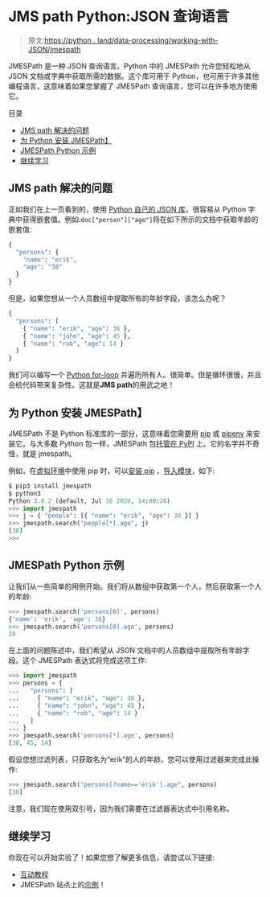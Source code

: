 # JMS path Python:JSON 查询语言

> 原文:[https://python . land/data-processing/working-with-JSON/jmespath](https://python.land/data-processing/working-with-json/jmespath)

JMESPath 是一种 JSON 查询语言。Python 中的 JMESPath 允许您轻松地从 JSON 文档或字典中获取所需的数据。这个库可用于 Python，也可用于许多其他编程语言，这意味着如果您掌握了 JMESPath 查询语言，您可以在许多地方使用它。

目录



*   [JMS path 解决的问题](#The_problem_JMESPath_solves "The problem JMESPath solves")
*   [为 Python 安装 JMESPath】](#Installing_JMESPath_for_Python "Installing JMESPath for Python")
*   [JMESPath Python 示例](#JMESPath_Python_examples "JMESPath Python examples")
*   [继续学习](#Keep_learning "Keep learning")



## JMS path 解决的问题

正如我们在上一页看到的，使用 [Python 自己的 JSON 库](https://python.land/data-processing/working-with-json)，很容易从 Python 字典中获得嵌套值。例如:`doc["person"]["age"]`将在如下所示的文档中获取年龄的嵌套值:

```py
{
  "persons": {
    "name": "erik",
    "age": "38"
  }
}
```

但是，如果您想从一个人员数组中提取所有的年龄字段，该怎么办呢？

```py
{
  "persons": [
    { "name": "erik", "age": 38 },
    { "name": "john", "age": 45 },
    { "name": "rob", "age": 14 }
  ]
}
```

我们可以编写一个 [Python for-loop](https://python.land/introduction-to-python/python-for-loop) 并遍历所有人。很简单。但是循环很慢，并且会给代码带来复杂性。这就是**JMS path**的用武之地！

## 为 Python 安装 JMESPath】

JMESPath 不是 Python 标准库的一部分，这意味着您需要用 [pip](https://python.land/virtual-environments/installing-packages-with-pip) 或 [pipenv](https://python.land/virtual-environments/pipenv) 来安装它。与大多数 Python 包一样，JMESPath 包[托管在 PyPI](https://pypi.org/project/jmespath/) 上。它的名字并不奇怪，就是 jmespath。

例如，在[虚拟环境](https://python.land/virtual-environments/virtualenv)中使用 pip 时，可以[安装 pip](https://python.land/virtual-environments/installing-packages-with-pip) ，[导入模块](https://python.land/project-structure/python-modules)，如下:

```py
$ pip3 install jmespath
$ python3
Python 3.8.2 (default, Jul 16 2020, 14:00:26)
>>> import jmespath
>>> j = { "people": [{ "name": "erik", "age": 38 }] }
>>> jmespath.search("people[*].age", j)
[38]
>>>
```

## JMESPath Python 示例

让我们从一些简单的用例开始。我们将从数组中获取第一个人，然后获取第一个人的年龄:

```py
>>> jmespath.search('persons[0]', persons)
{'name': 'erik', 'age': 38}
>>> jmespath.search('persons[0].age', persons)
38
```

在上面的问题陈述中，我们希望从 JSON 文档中的人员数组中提取所有年龄字段。这个 JMESPath 表达式将完成这项工作:

```py
>>> import jmespath
>>> persons = {
...   "persons": [
...     { "name": "erik", "age": 38 },
...     { "name": "john", "age": 45 },
...     { "name": "rob", "age": 14 }
...   ]
... }
>>> jmespath.search('persons[*].age', persons)
[38, 45, 14]
```

假设您想过滤列表，只获取名为“erik”的人的年龄。您可以使用过滤器来完成此操作:

```py
>>> jmespath.search("persons[?name=='erik'].age", persons)
[38]
```

注意，我们现在使用双引号，因为我们需要在过滤器表达式中引用名称。

## 继续学习

你现在可以开始实验了！如果您想了解更多信息，请尝试以下链接:

*   [互动教程](https://jmespath.org/tutorial.html)
*   JMESPath 站点上的[示例](https://jmespath.org/examples.html)！